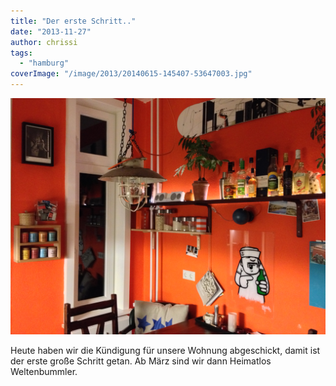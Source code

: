 ```yaml
---
title: "Der erste Schritt.."
date: "2013-11-27"
author: chrissi
tags: 
  - "hamburg"
coverImage: "/image/2013/20140615-145407-53647003.jpg"
---
```


![Küche](images/2013/2013-11-20-02-35-22-hdr.jpg)

Heute haben wir die Kündigung für unsere Wohnung abgeschickt, damit ist der erste große Schritt getan. Ab März sind wir dann Heimatlos Weltenbummler.
